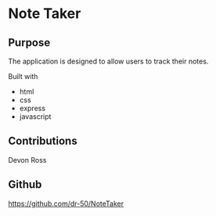 # Note Taker

## Purpose
The application is designed to allow users to track their notes.

Built with
* html
* css
* express
* javascript

## Contributions
Devon Ross

## Github
https://github.com/dr-50/NoteTaker


